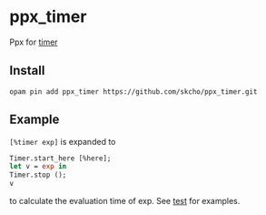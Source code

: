 # ppx_timer

Ppx for [timer](https://github.com/skcho/timer)

## Install

```
opam pin add ppx_timer https://github.com/skcho/ppx_timer.git
```

## Example

`[%timer exp]` is expanded to

```ocaml
Timer.start_here [%here];
let v = exp in
Timer.stop ();
v
```

to calculate the evaluation time of exp.  See [test](test/ppx_timer_test.ml) for examples.
